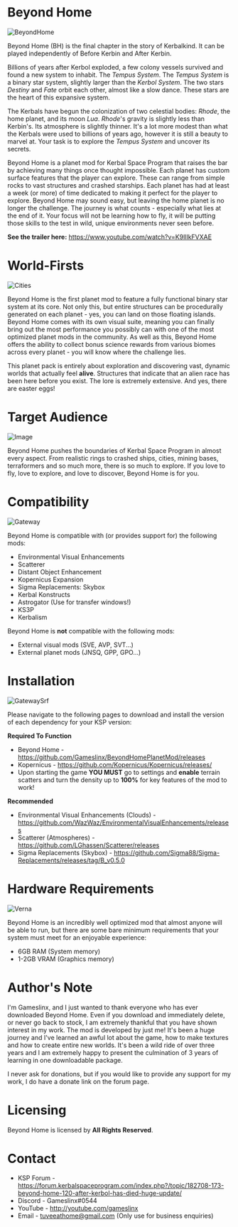 # Beyond Home
![BeyondHome](https://i.imgur.com/3yF9Eqo.png)

Beyond Home (BH) is the final chapter in the story of Kerbalkind. It can be played independently of Before Kerbin and After Kerbin.

Billions of years after Kerbol exploded, a few colony vessels survived and found a new system to inhabit. The *Tempus System*. The *Tempus System* is a binary star system, slightly larger than the *Kerbol System*. The two stars *Destiny* and *Fate* orbit each other, almost like a slow dance. These stars are the heart of this expansive system.

The Kerbals have begun the colonization of two celestial bodies: *Rhode*, the home planet, and its moon *Lua*. *Rhode*'s gravity is slightly less than Kerbin's. Its atmosphere is slightly thinner. It's a lot more modest than what the Kerbals were used to billions of years ago, however it is still a beauty to marvel at. Your task is to explore the *Tempus System* and uncover its secrets.

Beyond Home is a planet mod for Kerbal Space Program that raises the bar by achieving many things once thought impossible. Each planet has custom surface features that the player can explore. These can range from simple rocks to vast structures and crashed starships. Each planet has had at least a week (or more) of time dedicated to making it perfect for the player to explore. Beyond Home may sound easy, but leaving the home planet is no longer the challenge. The journey is what counts - especially what lies at the end of it. Your focus will not be learning how to fly, it will be putting those skills to the test in wild, unique environments never seen before.

**See the trailer here:** https://www.youtube.com/watch?v=K9llIkFVXAE

# World-Firsts
![Cities](https://i.imgur.com/xGbmMPg.jpg)

Beyond Home is the first planet mod to feature a fully functional binary star system at its core. Not only this, but entire structures can be procedurally generated on each planet - yes, you can land on those floating islands. Beyond Home comes with its own visual suite, meaning you can finally bring out the most performance you possibly can with one of the most optimized planet mods in the community. As well as this, Beyond Home offers the ability to collect bonus science rewards from various biomes across every planet - you will know where the challenge lies.

This planet pack is entirely about exploration and discovering vast, dynamic worlds that actually feel **alive**. Structures that indicate that an alien race has been here before you exist. The lore is extremely extensive. And yes, there are easter eggs!

# Target Audience
![Image](https://cdn.discordapp.com/attachments/366325097507586049/670290955332747274/gateway_wallpaper_2.jpg)

Beyond Home pushes the boundaries of Kerbal Space Program in almost every aspect. From realistic rings to crashed ships, cities, mining bases, terraformers and so much more, there is so much to explore. If you love to fly, love to explore, and love to discover, Beyond Home is for you.

# Compatibility
![Gateway](https://i.imgur.com/rrEMWtU.png)

Beyond Home is compatible with (or provides support for) the following mods:
* Environmental Visual Enhancements
* Scatterer
* Distant Object Enhancement
* Kopernicus Expansion
* Sigma Replacements: Skybox
* Kerbal Konstructs
* Astrogator (Use for transfer windows!)
* KS3P
* Kerbalism

Beyond Home is **not** compatible with the following mods:
* External visual mods (SVE, AVP, SVT...)
* External planet mods (JNSQ, GPP, GPO...)

# Installation
![GatewaySrf](https://i.imgur.com/ptqQo9u.png)

Please navigate to the following pages to download and install the version of each dependency for your KSP version:

**Required To Function**
* Beyond Home - https://github.com/Gameslinx/BeyondHomePlanetMod/releases
* Kopernicus - https://github.com/Kopernicus/Kopernicus/releases/
* Upon starting the game **YOU MUST** go to settings and **enable** terrain scatters and turn the density up to **100%** for key features of the mod to work!

**Recommended**
* Environmental Visual Enhancements (Clouds) - https://github.com/WazWaz/EnvironmentalVisualEnhancements/releases
* Scatterer (Atmospheres) - https://github.com/LGhassen/Scatterer/releases
* Sigma Replacements (Skybox) - https://github.com/Sigma88/Sigma-Replacements/releases/tag/B_v0.5.0

# Hardware Requirements
![Verna](https://i.imgur.com/zbloWO8.jpg)

Beyond Home is an incredibly well optimized mod that almost anyone will be able to run, but there are some bare minimum requirements that your system must meet for an enjoyable experience:
* 6GB RAM (System memory)
* 1-2GB VRAM (Graphics memory)

# Author's Note

I'm Gameslinx, and I just wanted to thank everyone who has ever downloaded Beyond Home. Even if you download and immediately delete, or never go back to stock, I am extremely thankful that you have shown interest in my work. The mod is developed by just me! It's been a huge journey and I've learned an awful lot about the game, how to make textures and how to create entire new worlds. It's been a wild ride of over three years and I am extremely happy to present the culmination of 3 years of learning in one downloadable package.

I never ask for donations, but if you would like to provide any support for my work, I do have a donate link on the forum page.

# Licensing

Beyond Home is licensed by **All Rights Reserved**.

# Contact

* KSP Forum - https://forum.kerbalspaceprogram.com/index.php?/topic/182708-173-beyond-home-120-after-kerbol-has-died-huge-update/
* Discord - Gameslinx#0544
* YouTube - http://youtube.com/gameslinx
* Email - tuveeathome@gmail.com (Only use for business enquiries)
